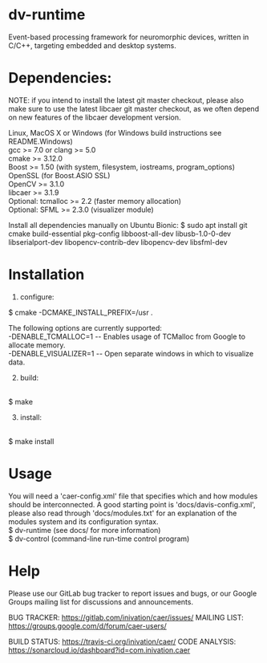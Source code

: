 # dv-runtime

Event-based processing framework for neuromorphic devices, written in C/C++, targeting embedded and desktop systems. <br />

# Dependencies:

NOTE: if you intend to install the latest git master checkout, please also make sure to use the latest
libcaer git master checkout, as we often depend on new features of the libcaer development version.

Linux, MacOS X or Windows (for Windows build instructions see README.Windows) <br />
gcc >= 7.0 or clang >= 5.0 <br />
cmake >= 3.12.0 <br />
Boost >= 1.50 (with system, filesystem, iostreams, program_options) <br />
OpenSSL (for Boost.ASIO SSL) <br />
OpenCV >= 3.1.0 <br />
libcaer >= 3.1.9 <br />
Optional: tcmalloc >= 2.2 (faster memory allocation) <br />
Optional: SFML >= 2.3.0 (visualizer module) <br />

Install all dependencies manually on Ubuntu Bionic:
$ sudo apt install git cmake build-essential pkg-config libboost-all-dev libusb-1.0-0-dev libserialport-dev libopencv-contrib-dev libopencv-dev libsfml-dev

# Installation

1) configure: <br />

$ cmake -DCMAKE_INSTALL_PREFIX=/usr <OPTIONS> . <br />

The following options are currently supported: <br />
-DENABLE_TCMALLOC=1 -- Enables usage of TCMalloc from Google to allocate memory. <br />
-DENABLE_VISUALIZER=1 -- Open separate windows in which to visualize data. <br />

2) build:
<br />
$ make
<br />

3) install:
<br />
$ make install
<br />

# Usage

You will need a 'caer-config.xml' file that specifies which and how modules
should be interconnected. A good starting point is 'docs/davis-config.xml',
please also read through 'docs/modules.txt' for an explanation of the modules
system and its configuration syntax.
<br />
$ dv-runtime (see docs/ for more information) <br />
$ dv-control (command-line run-time control program) <br />

# Help

Please use our GitLab bug tracker to report issues and bugs, or
our Google Groups mailing list for discussions and announcements.

BUG TRACKER: https://gitlab.com/inivation/caer/issues/
MAILING LIST: https://groups.google.com/d/forum/caer-users/

BUILD STATUS: https://travis-ci.org/inivation/caer/
CODE ANALYSIS: https://sonarcloud.io/dashboard?id=com.inivation.caer
